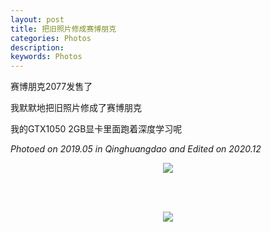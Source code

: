 ```yaml
---
layout: post
title: 把旧照片修成赛博朋克
categories: Photos
description: 
keywords: Photos
---
```

赛博朋克2077发售了

我默默地把旧照片修成了赛博朋克

我的GTX1050 2GB显卡里面跑着深度学习呢

*Photoed on 2019.05 in Qinghuangdao and Edited on 2020.12*
<div align="center">
   <img src="https://ruifmaxx.github.io/images/qinghuangdao/A.jpg" style="zoom:100%" />

   <br/><br />

   <img src="https://ruifmaxx.github.io/images/qinghuangdao/B.jpg" style="zoom:100%" />
</div>





